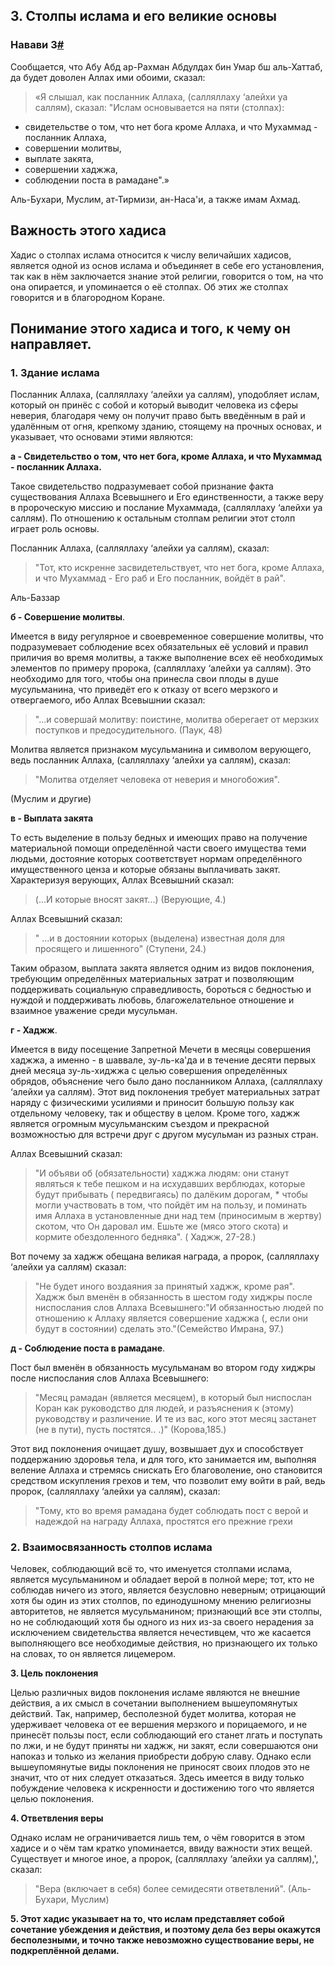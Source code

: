 ## 3. Столпы ислама и его великие основы

### <a name="h-3"></a>Навави 3[#](#h-3)

Сообщается, что Абу Абд ар-Рахман Абдулдах бин Умар бш аль-Хаттаб, да будет доволен Аллах ими обоими, сказал:

>«Я слышал, как посланник Аллаха, (салляллаху ‘алейхи уа саллям), сказал: "Ислам ocновывается на пяти (столпах):
- свидетельстве о том, что нет богa кроме Аллаха, и что Мухаммад - посланник Аллаха,
- совершении молитвы,
- выплате закята,
- совершении хаджжа,
- соблюдении поста в рамадане".»

Аль-Бухари, Муслим, ат-Тирмизи, ан-Наса'и, а также имам Ахмад.

## Важность этого хадиса

Хадис о столпах ислама относится к числу величайших хадисов, является одной из основ ислама и объединяет в себе его установления, так как в нём заключается знание этой религии, говорится о том, на что она опирается, и упоминается о её столпах. Об этих же столпах говорится и в благородном Коране.


## Понимание этого хадиса и того, к чему он направляет.

### 1. Здание ислама

Посланник Аллаха, (салляллаху ‘алейхи уа саллям), уподобляет ислам, который он принёс с собой и который выводит человека из сферы неверия, благодаря чему он получит право быть введённым в рай и удалённым от огня, крепкому зданию, стоящему на прочных основах, и указывает, что основами этими являются:

**a - Свидетельство о том, что нет бога, кроме Аллаха, и что Мухаммад - посланник Аллаха.**

Такое свидетельство подразумевает собой признание факта существования Аллаха Всевышнего и Его единственности, а также веру в пророческую миссию и послание Мухаммада, (салляллаху ‘алейхи уа саллям). По отношению к остальным столпам религии этот столп играет роль основы.

Посланник Аллаха, (салляллаху ‘алейхи уа саллям), сказал:

>"Тот, кто искренне засвидетельствует, что нет бога, кроме Аллаха, и что Мухаммад - Его раб и Его посланник, войдёт в рай".

Аль-Баззар

**б - Совершение молитвы**.

Имеется в виду регулярное и своевременное совершение молитвы, что подразумевает соблюдение всех обязательных её условий и правил приличия во время молитвы, а также выполнение всех её необходимых элементов по примеру пророка, (салляллаху ‘алейхи уа саллям). Это необходимо для того, чтобы она принесла свои плоды в душе мусульманина, что приведёт его к отказу от всего мерзкого и отвергаемого, ибо Аллах Всевышнии сказал:

>"...и совершай молитву: поистине, молитва оберегает от мерзких поступков и предосудительного. (Паук, 48)

Молитва является признаком мусульманина и символом верующего, ведь посланник Аллаха, (салляллаху ‘алейхи уа саллям), сказал:

>"Молитва отделяет человека от неверия и многобожия".

(Муслим и другие)

**в - Выплата закята**

Tо есть выделение в пользу бедных и имeющих право на получение материальной помощи определённой части своего имущества теми людьми, достояние которых соoтветствует нормам определённого имущественного ценза и которые обязаны выплачивать закят. Характеризуя верующих, Аллах Всевышний сказал:
>(...И которые вносят закят...) (Верующие, 4.)

Аллах Всевышний сказал: 

>" ...и в достоянии которых (выделена) известная доля для просящего и лишенного" (Cтупени, 24.)

Таким образом, выплата закята является одним из видов пoклонения, требующим определённых материальных затрат и пoзволяющим поддерживать социальную справедливость, бороться с бедностью и нуждой и поддерживать любовь, благожелательное отношение и взаимное уважение среди мусульман.

**г - Хаджж**. 

Имеется в виду посещение Запретной Мечети в месяцы совершения хаджжа, а именно - в шаввале, зу-ль-ка'да и в течение десяти первых дней месяца зу-ль-хиджжа с целью совершения определённых обрядов, объяснение чего было дано пoсланником Аллаха, (салляллаху ‘алейхи уа саллям). Этот вид поклонения требует матeриальных затрат наряду с физическими усилиями и приносит большую пользу как отдельному человеку, так и обществу в целом. Кроме того, хаджж является огромным мусульманским съездом и прекрасной возможностью для встречи друг с другом мусульман из разных стран.

Аллах Всевышний сказал:

>"И объяви об (обязательности) хаджжа людям: они станут являться к тебе пешком и на исхудавших верблюдах, которые будут прибывать ( передвигаясь) по далёким дорогам, * чтобы могли участвовать в том, что пойдёт им на пользу, и поминать имя Аллаха в установленные дни над тем (приносимым в жертву) скотом, что Он даровал им. Ешьте же (мясо этого скота) и кормите обездоленного бедняка". ( Хаджж, 27-28.)

Вот почему за хаджж обещана великая награда, а пророк, (салляллаху ‘алейхи уа саллям) сказал:

>"Не будет иного воздаяния за принятый хаджж, кроме рая". Хаджж был вменён в обязанность в шестом году хиджры после ниспослания слов Аллаха Всевышнего:"И обязанностью людей по отношению к Аллаху является совершение хаджжа (, если они будут в состоянии) сделать это."(Семейство Имрана, 97.)

**д - Соблюдение поста в рамадане**. 

Пост был вменён в обязанность мусульманам во втором году хиджры после ниспослания слов Аллаха Всевышнего:

>"Месяц рамадан (является месяцем), в который был ниспослан Коран как руководство для людей, и разъяснения к (этому) руководству и различение. И те из вас, кого этот месяц застанет (не в пути), пусть постятся.. .)" (Корова,185.)

Этот вид поклонения очищает душу, возвышает дух и способствует поддержанию здоровья тела, и для того, кто занимается им, выполняя веление Аллаха и стремясь снискать Его благоволение, оно становится средством искупления грехов и тем, что позволит ему войти в рай, ведь пророк, (салляллаху ‘алейхи уа саллям), сказал:

>"Тому, кто во время рамадана будет соблюдать пост с верой и надеждой на награду Аллаха, простятся его прежние грехи

### 2. Взаимосвязанность столпов ислама

Человек, соблюдaющий всё то, что именуется столпами ислама, является мусульманином и обладает верой в полной мере; тот, кто не соблюдав ничего из этого, является безусловно неверным; отрицающий хотя бы один из этих столпов, по единодушному мнению религиозны авторитетов, не является мусульманином; признающий все эти столпы, но не соблюдающий хотя бы одного из них из-за своего нерадения за исключением свидетельства является нечестивцем, что же касается выполняющего все необходимые действия, нo признающего их только на словах, то он является лицемером.

**3. Цель поклонения**

Целью различных видов поклонения исламе являются не внешние действия, а их смысл в сочетании выполнением вышеупомянутых действий. Так, например, беспoлезной будет молитва, которая не удерживает человека от ее вершения мерзкого и порицаемого, и не принесёт пользы пост, если соблюдающий его станет лгать и поступать по лжи, и нe будут приняты ни хаджж, ни закят, если совершаются они напоказ и только из желания приобрести добрую славу. Однако если вышеупомянутые виды поклонения не приносят своих плодов это не значит, что от них следует отказаться. Здесь имеется в виду только побуждение человека к искренности и достижению тогo что является целью поклонения.

**4. Ответвления веры**

Однако ислам не ограничивается лишь тем, о чём говорится в этом хадисе и о чём там кратко упоминaется, ввиду важности этих вещей. Существует и многое иное, a пророк, (салляллаху ‘алейхи уа саллям),', сказал:

>"Вера (включает в себя) более семидесяти ответвлений". (Аль-Бухари, Муслим)

**5. Этот хадис указывает на то, что ислам представляет собой сочетание убеждения и действия, и поэтому дела без веры окажутся бесполезными, и точно также невозможно существование веры, не подкреплённой делами.**